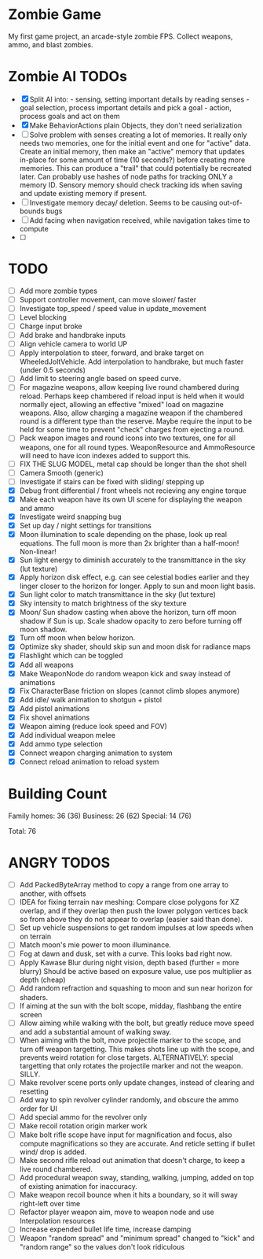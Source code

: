 # Zombie Game

My first game project, an arcade-style zombie FPS. Collect weapons, ammo, and blast zombies.


# Zombie AI TODOs

- [X] Split AI into:
        - sensing, setting important details by reading senses
        - goal selection, process important details and pick a goal
        - action, process goals and act on them
- [X] Make BehaviorActions plain Objects, they don't need serialization
- [ ] Solve problem with senses creating a lot of memories. It really only needs
      two memories, one for the initial event and one for "active" data. Create
      an initial memory, then make an "active" memory that updates in-place for
      some amount of time (10 seconds?) before creating more memories. This can
      produce a "trail" that could potentially be recreated later. Can probably
      use hashes of node paths for tracking ONLY a memory ID. Sensory memory should
      check tracking ids when saving and update existing memory if present.
- [ ] Investigate memory decay/ deletion. Seems to be causing out-of-bounds bugs
- [ ] Add facing when navigation received, while navigation takes time to compute
- [ ]


# TODO

- [ ] Add more zombie types
- [ ] Support controller movement, can move slower/ faster
- [ ] Investigate top_speed / speed value in update_movement
- [ ] Level blocking
- [ ] Charge input broke
- [ ] Add brake and handbrake inputs
- [ ] Align vehicle camera to world UP
- [ ] Apply interpolation to steer, forward, and brake target on WheeledJoltVehicle.
      Add interpolation to handbrake, but much faster (under 0.5 seconds)
- [ ] Add limit to steering angle based on speed curve.
- [ ] For magazine weapons, allow keeping live round chambered during reload.
      Perhaps keep chambered if reload input is held when it would normally
      eject, allowing an effective "mixed" load on magazine weapons. Also, allow
      charging a magazine weapon if the chambered round is a different type than
      the reserve. Maybe require the input to be held for some time to prevent
      "check" charges from ejecting a round.
- [ ] Pack weapon images and round icons into two textures, one for all weapons,
      one for all round types. WeaponResource and AmmoResource will need to have
      icon indexes added to support this.
- [ ] FIX THE SLUG MODEL, metal cap should be longer than the shot shell
- [ ] Camera Smooth (generic)
- [ ] Investigate if stairs can be fixed with sliding/ stepping up
- [X] Debug front differential / front wheels not recieving any engine torque
- [X] Make each weapon have its own UI scene for displaying the weapon and ammo
- [X] Investigate weird snapping bug
- [X] Set up day / night settings for transitions
- [X] Moon illumination to scale depending on the phase, look up real equations.
      The full moon is more than 2x brighter than a half-moon! Non-linear!
- [X] Sun light energy to diminish accurately to the transmittance in the sky (lut texture)
- [X] Apply horizon disk effect, e.g. can see celestial bodies earlier and they
      linger closer to the horizon for longer. Apply to sun and moon light basis.
- [X] Sun light color to match transmittance in the sky (lut texture)
- [X] Sky intensity to match brightness of the sky texture
- [X] Moon/ Sun shadow casting when above the horizon, turn off moon shadow if
      Sun is up. Scale shadow opacity to zero before turning off moon shadow.
- [X] Turn off moon when below horizon.
- [X] Optimize sky shader, should skip sun and moon disk for radiance maps
- [X] Flashlight which can be toggled
- [X] Add all weapons
- [X] Make WeaponNode do random weapon kick and sway instead of animations
- [X] Fix CharacterBase friction on slopes (cannot climb slopes anymore)
- [X] Add idle/ walk animation to shotgun + pistol
- [X] Add pistol animations
- [X] Fix shovel animations
- [X] Weapon aiming (reduce look speed and FOV)
- [X] Add individual weapon melee
- [X] Add ammo type selection
- [X] Connect weapon charging animation to system
- [X] Connect reload animation to reload system

# Building Count

Family homes: 36  (36)
Business:     26  (62)
Special:      14  (76)

Total:        76


# ANGRY TODOS

- [ ] Add PackedByteArray method to copy a range from one array to another, with offsets
- [ ] IDEA for fixing terrain nav meshing: Compare close polygons for XZ overlap,
      and if they overlap then push the lower polygon vertices back so from above
      they do not appear to overlap (easier said than done).
- [ ] Set up vehicle suspensions to get random impulses at low speeds when on
      terrain
- [ ] Match moon's mie power to moon illuminance.
- [ ] Fog at dawn and dusk, set with a curve. This looks bad right now.
- [ ] Apply Kawase Blur during night vision, depth based (further = more blurry)
      Should be active based on exposure value, use pos multiplier as depth (cheap)
- [ ] Add random refraction and squashing to moon and sun near horizon for shaders.
- [ ] If aiming at the sun with the bolt scope, midday, flashbang the entire screen
- [ ] Allow aiming while walking with the bolt, but greatly reduce move speed and
      add a substantial amount of walking sway.
- [ ] When aiming with the bolt, move projectile marker to the scope, and turn off
      weapon targetting. This makes shots line up with the scope, and prevents weird
      rotation for close targets.
      ALTERNATIVELY: special targetting that only rotates the projectile marker
      and not the weapon. SILLY.
- [ ] Make revolver scene ports only update changes, instead of clearing and resetting
- [ ] Add way to spin revolver cylinder randomly, and obscure the ammo order for UI
- [ ] Add special ammo for the revolver only
- [ ] Make recoil rotation origin marker work
- [ ] Make bolt rifle scope have input for magnification and focus, also compute
      magnifications so they are accurate. And reticle setting if bullet wind/ drop is added.
- [ ] Make second rifle reload out animation that doesn't charge, to keep a live
      round chambered.
- [ ] Add procedural weapon sway, standing, walking, jumping, added on top of
      existing animation for inaccuracy.
- [ ] Make weapon recoil bounce when it hits a boundary, so it will sway right-left over time
- [ ] Refactor player weapon aim, move to weapon node and use Interpolation resources
- [ ] Increase expended bullet life time, increase damping
- [ ] Weapon "random spread" and "minimum spread" changed to "kick" and "random range"
      so the values don't look ridiculous
